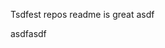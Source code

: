 Tsdfest repos readme is great asdf







asdfasdf
























































































